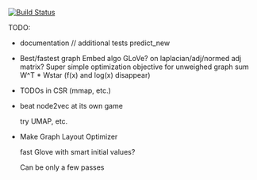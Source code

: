 [![Build Status](https://travis-ci.com/VHRanger/CSRGraph.svg?branch=master)](https://travis-ci.com/VHRanger/CSRGraph)


TODO:

- documentation // additional tests 
    predict_new 

- Best/fastest graph Embed algo 
     GLoVe? 
        on laplacian/adj/normed adj matrix? 
     Super simple optimization objective for unweighed graph 
         sum W^T * Wstar (f(x) and log(x) disappear) 

- TODOs in CSR (mmap, etc.) 

- beat node2vec at its own game 

    try UMAP, etc. 

- Make Graph Layout Optimizer 

    fast Glove with smart initial values? 
    
    Can be only a few passes 

